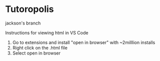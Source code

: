 # Tutoropolis

jackson's branch

Instructions for viewing html in VS Code

1. Go to extensions and install "open in browser" with ~2milllion installs
2. Right click on the .html file
3. Select open in browser
